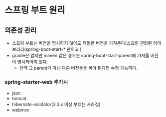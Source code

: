 # 스프링 부트 원리
## 의존성 관리
* 스프링 부트는 버전을 명시하지 않아도 적절한 버전을 가져온다(스프링 관련된 라이브러리(spring-boot-start-* 만이고 )
* gradle은 없지만 maven 같은 경우는 spring-boot-start-parent에 가져올 버전이 명시되어져 있다.
  * 만약 그 parent가 아닌 다른 버전들을 써야 된다면 수정 가능하다.
### spring-starter-web 추가시
* json
* tomcat
* hibernate-validator(2.3.x 이상 부터는 사라짐)
* webmvc